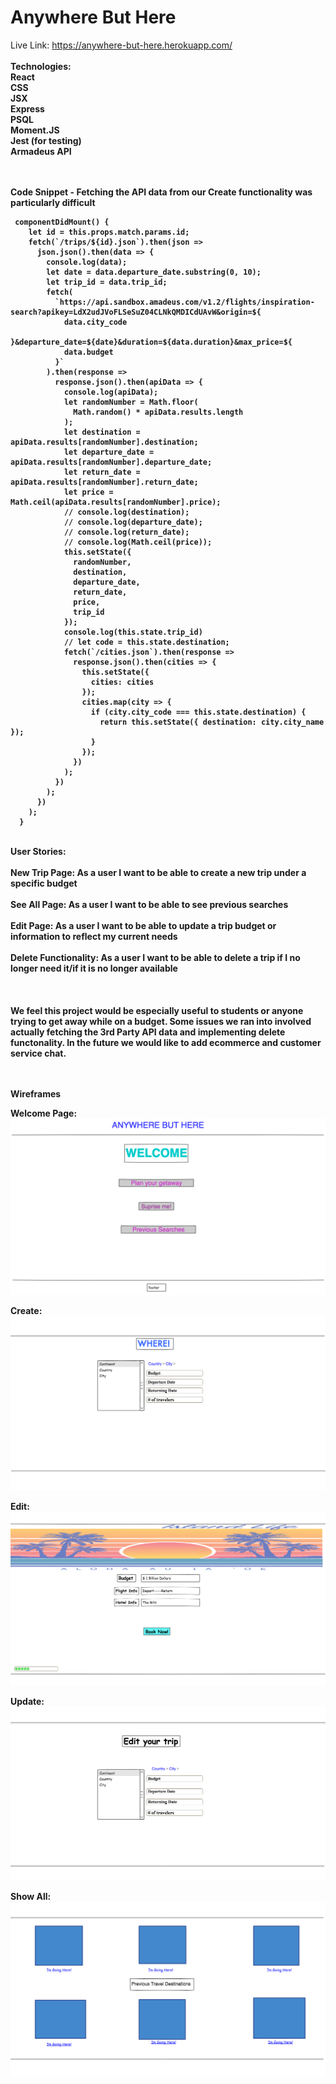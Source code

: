 <h1>Anywhere But Here</h1>

Live Link: https://anywhere-but-here.herokuapp.com/
<br>
<br>
<b>Technologies:<b>
<br>
React
<br>
CSS
<br>
JSX
<br>
Express
<br>
PSQL
<br>
Moment.JS
<br>
Jest (for testing)
<br>
Armadeus API
<br>
<br>
<br>

Code Snippet - Fetching the API data from our Create functionality was particularly difficult

```
 componentDidMount() {
    let id = this.props.match.params.id;
    fetch(`/trips/${id}.json`).then(json =>
      json.json().then(data => {
        console.log(data);
        let date = data.departure_date.substring(0, 10);
        let trip_id = data.trip_id;
        fetch(
          `https://api.sandbox.amadeus.com/v1.2/flights/inspiration-search?apikey=LdX2udJVoFLSeSuZ04CLNkQMDICdUAvW&origin=${
            data.city_code
          }&departure_date=${date}&duration=${data.duration}&max_price=${
            data.budget
          }`
        ).then(response =>
          response.json().then(apiData => {
            console.log(apiData);
            let randomNumber = Math.floor(
              Math.random() * apiData.results.length
            );
            let destination = apiData.results[randomNumber].destination;
            let departure_date = apiData.results[randomNumber].departure_date;
            let return_date = apiData.results[randomNumber].return_date;
            let price = Math.ceil(apiData.results[randomNumber].price);
            // console.log(destination);
            // console.log(departure_date);
            // console.log(return_date);
            // console.log(Math.ceil(price));
            this.setState({
              randomNumber,
              destination,
              departure_date,
              return_date,
              price,
              trip_id
            });
            console.log(this.state.trip_id)
            // let code = this.state.destination;
            fetch(`/cities.json`).then(response =>
              response.json().then(cities => {
                this.setState({
                  cities: cities
                });
                cities.map(city => {
                  if (city.city_code === this.state.destination) {
                    return this.setState({ destination: city.city_name });
                  }
                });
              })
            );
          })
        );
      })
    );
  }
```
<br>
User Stories:
<br>
<br>
New Trip Page: As a user I want to be able to create a new trip under a specific budget
<br>
<br>
See All Page: As a user I want to be able to see previous searches
<br>
<br>
Edit Page: As a user I want to be able to update a trip budget or information to reflect my current needs
<br>
<br>
Delete Functionality: As a user I want to be able to delete a trip if I no longer need it/if it is no longer available
<br>
<br>
<br>
<br>
We feel this project would be especially useful to students or anyone trying to get away while on a budget. Some issues we ran into involved actually fetching the 3rd Party API data and implementing delete functonality. In the future we would like to add ecommerce and customer service chat.
<br> <br> <br>

Wireframes
<br>

Welcome Page:
<img src = 'wireframes/untitled_page.png'>
<br>

Create:
<img src = 'wireframes/form.png'>
<br>

Edit:
<img src = 'wireframes/edit.png'>
<br>

Update:
<img src = 'wireframes/update.png'>
<br>

Show All:
<img src = 'wireframes/show_previous.png'>


